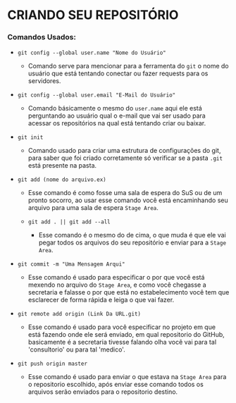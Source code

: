 # CRIANDO SEU REPOSITÓRIO

### Comandos Usados:

-  `git config --global user.name "Nome do Usuário"`
   - Comando serve para mencionar para a ferramenta do `git` o nome do usuário que está tentando conectar ou fazer requests para os servidores.

- `git config --global user.email "E-Mail do Usuário"`
  - Comando básicamente o mesmo do `user.name` aqui ele está perguntando ao usuário qual o e-mail que vai ser usado para acessar os repositórios na qual está tentando criar ou baixar.

- `git init`
  - Comando usado para criar uma estrutura de configurações do git, para saber que foi criado corretamente só verificar se a pasta `.git` está presente na pasta.

- `git add (nome do arquivo.ex)`
  - Esse comando é como fosse uma sala de espera do SuS ou de um pronto socorro, ao usar esse comando você está encaminhando seu arquivo para uma sala de espera `Stage Area`.
  
  - `git add . || git add --all`
    - Esse comando é o mesmo do de cima, o que muda é que ele vai pegar todos os arquivos do seu repositório e enviar para a `Stage Area`. 
  
- `git commit -m "Uma Mensagem Arqui"`
  - Esse comando é usado para especificar o por que você está mexendo no arquivo do `Stage Area`, e como você chegasse a secretaria e falasse o por que está no estabelecimento você tem que esclarecer de forma rápida e leiga o que vai fazer.

- `git remote add origin (Link Da URL.git)`
  - Esse comando é usado para você especificar no projeto em que está fazendo onde ele será enviado, em qual repositorio do GitHub, basicamente é a secretaria tivesse falando olha você vai para tal 'consultorio' ou para tal 'medico'.

- `git push origin master`
  - Esse comando é usado para enviar o que estava na `Stage Area` para o repositorio escolhido, após enviar esse comando todos os arquivos serão enviados para o repositorio destino.